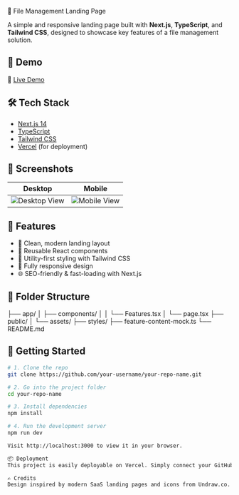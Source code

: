 📁 File Management Landing Page

A simple and responsive landing page built with **Next.js**, **TypeScript**, and **Tailwind CSS**, designed to showcase key features of a file management solution.

## 🚀 Demo

🔗 [Live Demo](https://your-deployed-link.vercel.app)

## 🛠️ Tech Stack

- [Next.js 14](https://nextjs.org/)
- [TypeScript](https://www.typescriptlang.org/)
- [Tailwind CSS](https://tailwindcss.com/)
- [Vercel](https://vercel.com/) (for deployment)

## 📸 Screenshots

| Desktop                                         | Mobile                                        |
| ----------------------------------------------- | --------------------------------------------- |
| ![Desktop View](public/screenshots/desktop.png) | ![Mobile View](public/screenshots/mobile.png) |

## 📂 Features

- 🧭 Clean, modern landing layout
- 🧱 Reusable React components
- 💨 Utility-first styling with Tailwind CSS
- 📱 Fully responsive design
- 🌐 SEO-friendly & fast-loading with Next.js

## 📁 Folder Structure

├── app/
│ ├── components/
│ │ └── Features.tsx
│ └── page.tsx
├── public/
│ └── assets/
├── styles/
├── feature-content-mock.ts
└── README.md

## 🧪 Getting Started

```bash
# 1. Clone the repo
git clone https://github.com/your-username/your-repo-name.git

# 2. Go into the project folder
cd your-repo-name

# 3. Install dependencies
npm install

# 4. Run the development server
npm run dev

Visit http://localhost:3000 to view it in your browser.

📦 Deployment
This project is easily deployable on Vercel. Simply connect your GitHub repo and Vercel will handle the rest.

✍️ Credits
Design inspired by modern SaaS landing pages and icons from Undraw.co.
```
